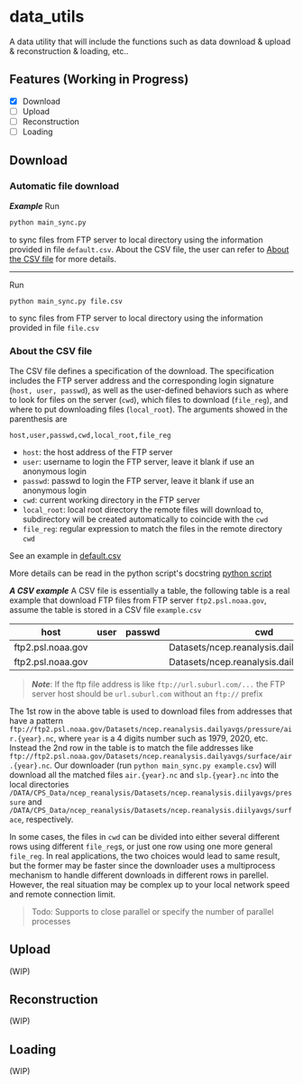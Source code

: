 # data_utils
A data utility that will include the functions such as data download & upload & reconstruction & loading, etc..

## Features (Working in Progress)

- [x] Download
- [ ] Upload
- [ ] Reconstruction
- [ ] Loading

## Download

### Automatic file download

***Example***
Run 

```bash
python main_sync.py
```

to sync files from FTP server to local directory using the information provided in file `default.csv`. About the CSV file, the user can refer to [About the CSV file](#csv) for more details. 

---

Run 

```bash
python main_sync.py file.csv
```

to sync files from FTP server to local directory using the information provided in file `file.csv`

### About the CSV file<a name="csv"></a>
The CSV file defines a specification of the download. The specification includes the FTP server address and the corresponding login signature (`host, user, passwd`), as well as the user-defined behaviors such as where to look for files on the server (`cwd`), which files to download (`file_reg`), and where to put downloading files (`local_root`). The arguments showed in the parenthesis are

```
host,user,passwd,cwd,local_root,file_reg 
```

- `host`: the host address of the FTP server
- `user`: username to login the FTP server, leave it blank if use an anonymous login
- `passwd`: passwd to login the FTP server, leave it blank if use an anonymous login
- `cwd`: current working directory in the FTP server
- `local_root`: local root directory the remote files will download to, subdirectory will be created automatically to coincide with the `cwd`
- `file_reg`: regular expression to match the files in the remote directory `cwd`

See an example in [default.csv](default.csv)

More details can be read in the python script's docstring
[python script](ftp_downloader.py)

***A CSV example***
A CSV file is essentially a table, the following table is a real example that download FTP files from FTP server `ftp2.psl.noaa.gov`, assume the table is stored in a CSV file `example.csv`

| host              | user | passwd | cwd                                         | local_root                     | file_reg         |
| ----------------- | ---- | ------ | ------------------------------------------- | ------------------------------ | ---------------- |
| ftp2.psl.noaa.gov |      |        | Datasets/ncep.reanalysis.dailyavgs/pressure | /DATA/CPS_Data/ncep_reanalysis | ^air\.\d{4}\.nc$ |
| ftp2.psl.noaa.gov |      |        | Datasets/ncep.reanalysis.dailyavgs/surface  | /DATA/CPS_Data/ncep_reanalysis | ^slp\.\d{4}\.nc$ |

> **_Note_**: If the ftp file address is like `ftp://url.suburl.com/...` the FTP server host should be `url.suburl.com` without an `ftp://` prefix 

The 1st row in the above table is used to download files from addresses that have a pattern `ftp://ftp2.psl.noaa.gov/Datasets/ncep.reanalysis.dailyavgs/pressure/air.{year}.nc`, where `year` is a 4 digits number such as 1979, 2020, etc. Instead the 2nd row in the table is to match the file addresses like `ftp://ftp2.psl.noaa.gov/Datasets/ncep.reanalysis.dailyavgs/surface/air.{year}.nc`. Our downloader (run `python main_sync.py example.csv`) will download all the matched files `air.{year}.nc` and `slp.{year}.nc` into the local directories `/DATA/CPS_Data/ncep_reanalysis/Datasets/ncep.reanalysis.diilyavgs/pressure` and `/DATA/CPS_Data/ncep_reanalysis/Datasets/ncep.reanalysis.diilyavgs/surface`, respectively.

In some cases, the files in `cwd` can be divided into either several different rows using different `file_reg`s, or just one row using one more general `file_reg`. In real applications, the two choices would lead to same result, but the former may be faster since the downloader uses a multiprocess mechanism to handle different downloads in different rows in parellel. However, the real situation may be complex up to your local network speed and remote connection limit. 

> Todo: Supports to close parallel or specify the number of parallel processes

## Upload
(WIP)

## Reconstruction
(WIP)

## Loading
(WIP)
